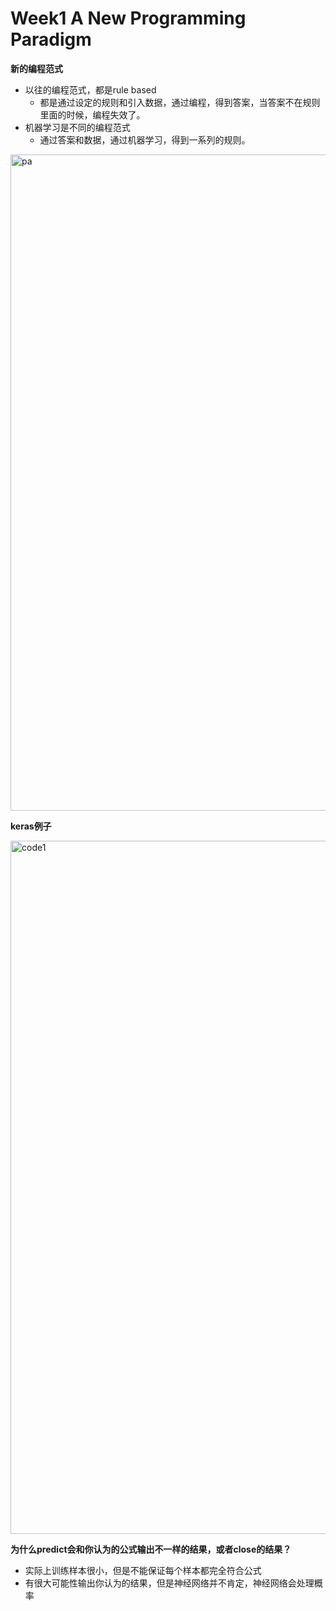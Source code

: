 # Week1 A New Programming Paradigm

**新的编程范式**

- 以往的编程范式，都是rule based
    - 都是通过设定的规则和引入数据，通过编程，得到答案，当答案不在规则里面的时候，编程失效了。
- 机器学习是不同的编程范式
    - 通过答案和数据，通过机器学习，得到一系列的规则。


<img width="1050" alt="pa" src="https://user-images.githubusercontent.com/41643043/57122088-fe04ad80-6dad-11e9-8d6f-0634eed4c7e3.png">


**keras例子**

<img width="1109" alt="code1" src="https://user-images.githubusercontent.com/41643043/57122730-54272000-6db1-11e9-8650-4265f0dd2a89.png">



**为什么predict会和你认为的公式输出不一样的结果，或者close的结果？**
- 实际上训练样本很小，但是不能保证每个样本都完全符合公式
- 有很大可能性输出你认为的结果，但是神经网络并不肯定，神经网络会处理概率







